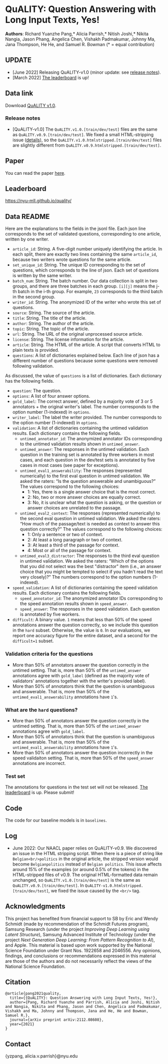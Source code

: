 # QuALITY: Question Answering with Long Input Texts, Yes!

**Authors**: Richard Yuanzhe Pang,* Alicia Parrish,* Nitish Joshi,* Nikita Nangia, Jason Phang, Angelica Chen, Vishakh Padmakumar, Johnny Ma, Jana Thompson, He He, and Samuel R. Bowman
(* = equal contribution)

## UPDATE

- [June 2022] Releasing QuALITY-v1.0 (minor update: see [release notes](#release-notes)).
- [March 2022] [The leaderboard](https://nyu-mll.github.io/quality/) is up! 


## Data link

Download [QuALITY v1.0](https://github.com/nyu-mll/quality/raw/main/data/v1.0).

### Release notes

- [QuALITY-v1.0] The `QuALITY.v1.0.[train/dev/test]` files are the same as `QuALITY.v0.9.[train/dev/test]`. We fixed a small HTML-stripping issue ([details](#log)), so the `QuALITY.v1.0.htmlstripped.[train/dev/test]` files are slightly different from `QuALITY.v0.9.htmlstripped.[train/dev/test]`. 

## Paper

You can read the paper [here](https://arxiv.org/pdf/2112.08608.pdf).

## Leaderboard

https://nyu-mll.github.io/quality/

## Data README

Here are the explanations to the fields in the jsonl file. Each json line corresponds to the set of validated questions, corresponding to one article, written by one writer. 
- `article_id`: String. A five-digit number uniquely identifying the article. In each split, there are exactly two lines containing the same `article_id`, because two writers wrote questions for the same article.
- `set_unique_id`: String. The unique ID corresponding to the set of questions, which corresponds to the line of json. Each set of questions is written by the same writer.
- `batch_num`: String. The batch number. Our data collection is split in two groups, and there are three batches in each group. `[i][j]` means the j-th batch in the i-th group. For example, `23` corresponds to the third batch in the second group.
- `writer_id`: String. The anonymized ID of the writer who wrote this set of questions. 
- `source`: String. The source of the article. 
- `title`: String. The title of the article.
- `author`: String. The author of the article.
- `topic`: String. The topic of the article.
- `url`: String. The URL of the original unprocessed source article. 
- `license`: String. The license information for the article. 
- `article`: String. The HTML of the article. A script that converts HTML to plain texts is provided. 
- `questions`: A list of dictionaries explained below. Each line of json has a different number of questions because some questions were removed following validation.

As discussed, the value of `questions` is a list of dictionaries. Each dictionary has the following fields.
- `question`: The question. 
- `options`: A list of four answer options.
- `gold_label`: The correct answer, defined by a majority vote of 3 or 5 annotators + the original writer's label. The number corresponds to the option number (1-indexed) in `options`. 
- `writer_label`: The label the writer provided. The number corresponds to the option number (1-indexed) in `options`. 
- `validation`: A list of dictionaries containing the untimed validation results. Each dictionary contains the following fields.
    - `untimed_annotator_id`: The anonymized annotator IDs corresponding to the untimed validation results shown in `untimed_answer`.
    - `untimed_answer`: The responses in the untimed validation. Each question in the training set is annotated by three workers in most cases, and each question in the dev/test sets is annotated by five cases in most cases (see paper for exceptions). 
    - `untimed_eval1_answerability`: The responses (represented numerically) to the first eval question in untimed validation. We asked the raters: “Is the question answerable and unambiguous?” The values correspond to the following choices:
        - 1: Yes, there is a single answer choice that is the most correct.
        - 2: No, two or more answer choices are equally correct.
        - 3: No, it is unclear what the question is asking, or the question or answer choices are unrelated to the passage.
    - `untimed_eval2_context`: The responses (represented numerically) to the second eval question in untimed validation. We asked the raters: “How much of the passage/text is needed as context to answer this question correctly?” The values correspond to the following choices:
        - 1: Only a sentence or two of context.
        - 2: At least a long paragraph or two of context.
        - 3: At least a third of the passage for context.
        - 4: Most or all of the passage for context.
    - `untimed_eval3_distractor`: The responses to the third eval question in untimed validation. We asked the raters: “Which of the options that you did not select was the best "distractor" item (i.e., an answer choice that you might be tempted to select if you hadn't read the text very closely)?” The numbers correspond to the option numbers (1-indexed).
- `speed_validation`: A list of dictionaries containing the speed validation results. Each dictionary contains the following fields.
    - `speed_annotator_id`: The anonymized annotator IDs corresponding to the speed annotation results shown in `speed_answer`.
    - `speed_answer`: The responses in the speed validation. Each question is annotated by five workers.
- `difficult`: A binary value. `1` means that less than 50% of the speed annotations answer the question correctly, so we include this question in the `hard` subset. Otherwise, the value is `0`. In our evaluations, we report one accuracy figure for the entire dataset, and a second for the `difficult=1` subset.

### Validation criteria for the questions
- More than 50% of annotators answer the question correctly in the untimed setting. That is, more than 50% of the `untimed_answer` annotations agree with `gold_label` (defined as the majority vote of validators' annotations together with the writer's provided label).
- More than 50% of annotators think that the question is unambiguous and answerable. That is, more than 50% of the `untimed_eval1_answerability` annotations have `1`'s.

### <a name="difficult">What are the `hard` questions?</a>
 - More than 50% of annotators answer the question correctly in the untimed setting. That is, more than 50% of the `untimed_answer` annotations agree with `gold_label`.
 - More than 50% of annotators think that the question is unambiguous and answerable. That is, more than 50% of the `untimed_eval1_answerability` annotations have `1`'s.
 - More than 50% of annotators answer the question incorrectly in the speed validaiton setting. That is, more than 50% of the `speed_answer` annotations are incorrect.

### Test set

The annotations for questions in the test set will not be released. [The leaderboard](https://nyu-mll.github.io/quality/) is up. Please submit!

## Code

The code for our baseline models is in `baselines`.

## Log

- June 2022: Our NAACL paper relies on QuALITY-v0.9. We discovered an issue in the HTML stripping script. When there is a piece of string like `Belgian<br/>politics` in the original article, the stripped version would become `Belgianpolitics` instead of `Belgian politics`. This issue affects around 15% of the examples (or around 0.5% of the tokens) in the HTML-stripped files of v0.9. The original HTML-formatted data remain unchanged, so `QuALITY.v1.0.[train/dev/test]` is the same as `QuALITY.v0.9.[train/dev/test]`. In `QuALITY-v1.0.htmlstripped.[train/dev/test]`, we fixed the issue caused by the `<br/>` tag.

## Acknowledgments

This project has benefited from financial support to SB by Eric and Wendy Schmidt (made by recommendation of the Schmidt Futures program), Samsung Research (under the project *Improving Deep Learning using Latent Structure*), Samsung Advanced Institute of Technology (under the project *Next Generation Deep Learning: From Pattern Recognition to AI*), and Apple. This material is based upon work supported by the National Science Foundation under Grant Nos. 1922658 and 2046556. Any opinions, findings, and conclusions or recommendations expressed in this material are those of the authors and do not necessarily reflect the views of the National Science Foundation.

## Citation

```
@article{pang2021quality,
  title={{QuALITY}: Question Answering with Long Input Texts, Yes!},
  author={Pang, Richard Yuanzhe and Parrish, Alicia and Joshi, Nitish and Nangia, Nikita and Phang, Jason and Chen, Angelica and Padmakumar, Vishakh and Ma, Johnny and Thompson, Jana and He, He and Bowman, Samuel R.},
  journal={arXiv preprint arXiv:2112.08608},
  year={2021}
}
```

## Contact

{yzpang, alicia.v.parrish}@nyu.edu
